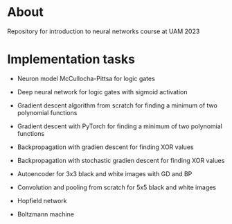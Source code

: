 # About

Repository for introduction to neural networks course at UAM 2023

# Implementation tasks

* Neuron model McCullocha-Pittsa for logic gates

* Deep neural network for logic gates with sigmoid activation

* Gradient descent algorithm from scratch for finding a minimum of two polynomial functions

* Gradient descent with PyTorch for finding a minimum of two polynomial functions

* Backpropagation with gradien descent for finding XOR values

* Backpropagation with stochastic gradien descent for finding XOR values

* Autoencoder for 3x3 black and white images with GD and BP

* Convolution and pooling from scratch for 5x5 black and white images

* Hopfield network 

* Boltzmann machine 